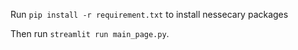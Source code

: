 Run `pip install -r requirement.txt` to install nessecary packages

Then run `streamlit run main_page.py`.